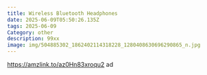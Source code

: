 ```yaml
---
title: Wireless Bluetooth Headphones
date: 2025-06-09T05:50:26.135Z
tags: 2025-06-09
Category: other
description: 99xx
image: img/504885302_1862402114318228_1280408630696290865_n.jpg
---
```

https://amzlink.to/az0Hn83xroqu2 ad